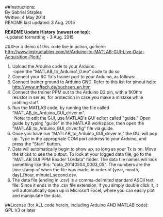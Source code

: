 ##Instructions:  
By Gabriel Staples  
Written: 4 May 2014  
README last updated: 3 Aug. 2015  

**README Update History (newest on top):**  
-updated formatting - 3 Aug. 2015  

###For a demo of this code live in action, go here:  
http://www.instructables.com/id/Arduino-to-MATLAB-GUI-Live-Data-Acquisition-Plotti/  

1. Upload the Arduino code to your Arduino.  
-open the "MATLAB_to_Arduino1_0.ino" code to do so  
2. Connect your RC Tx's trainer port to your Arduino, as follows:  
  1. Connect trainer ground to Arduino GND.  Refer to this list for pinout help: http://www.mftech.de/buchsen_en.htm  
  2. Connect the trainer PPM out to the Arduino D2 pin, with a 1KOhm resistor in series, for protection in case you make a mistake while probing stuff.  
3. Run the MATLAB code, by running the file called "MATLAB_to_Arduino_GUI_driver.m".  
-Note: to edit the GUI, use MATLAB's GUI editor called "guide."  Open guide by typing "guide" in the MATLAB workspace, then open the "MATLAB_to_Arduino_GUI_driver.fig" file via guide.  
  1. Once you have run "MATLAB_to_Arduino_GUI_driver.m," the GUI will pop up.  Type in the appropriate COM port address to your Arduino, and press the "Start" button.  
  2. Data will automatically begin to show up, so long as your Tx is on.  Move the sticks to see the output.  To look at your logged data file, go to the "MATLAB GUI PPM Reader 1.0\data" folder.  The data file names will look something like this: "data_20140504_0003_05".  The numbers are the time stamp of when the file was made, in order of [year, month, day]_[hour, minute]_second.csv.  
  3. The data file (ending in .csv) is a comma-delimited standard ASCII text file.  Since it ends in the .csv file extension, if you simply double click it, it will automatically open up in Microsoft Excel, where you can easily plot and manipulate the data.  

##License (for ALL code herein, including Arduino AND MATLAB code):  
GPL V3 or later
